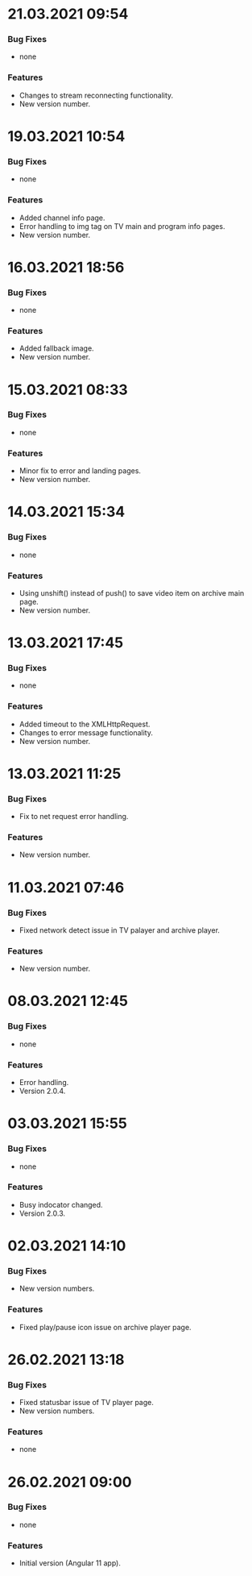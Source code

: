 # 21.03.2021 09:54

### Bug Fixes

* none

### Features

* Changes to stream reconnecting functionality.
* New version number.


# 19.03.2021 10:54

### Bug Fixes

* none

### Features

* Added channel info page.
* Error handling to img tag on TV main and program info pages.
* New version number.


# 16.03.2021 18:56

### Bug Fixes

* none

### Features

* Added fallback image.
* New version number.


# 15.03.2021 08:33

### Bug Fixes

* none

### Features

* Minor fix to error and landing pages.
* New version number.


# 14.03.2021 15:34

### Bug Fixes

* none

### Features

* Using unshift() instead of push() to save video item on archive main page.
* New version number.


# 13.03.2021 17:45

### Bug Fixes

* none

### Features

* Added timeout to the XMLHttpRequest.
* Changes to error message functionality.
* New version number.


# 13.03.2021 11:25

### Bug Fixes

* Fix to net request error handling.

### Features

* New version number.


# 11.03.2021 07:46

### Bug Fixes

* Fixed network detect issue in TV palayer and archive player.

### Features

* New version number.


# 08.03.2021 12:45

### Bug Fixes

* none

### Features

* Error handling.
* Version 2.0.4.


# 03.03.2021 15:55

### Bug Fixes

* none

### Features

* Busy indocator changed.
* Version 2.0.3.

# 02.03.2021 14:10

### Bug Fixes

* New version numbers.

### Features

* Fixed play/pause icon issue on archive player page. 


# 26.02.2021 13:18

### Bug Fixes

* Fixed statusbar issue of TV player page. 
* New version numbers.

### Features

* none


# 26.02.2021 09:00

### Bug Fixes

* none 

### Features

* Initial version (Angular 11 app).

